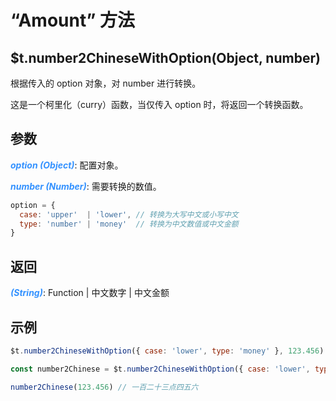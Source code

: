 # “Amount” 方法

## $t.number2ChineseWithOption(Object, number)

根据传入的 option 对象，对 number 进行转换。

这是一个柯里化（curry）函数，当仅传入 option 时，将返回一个转换函数。

## 参数

<i style="color: #3492ff;font-weight: 700;">option (Object)</i>: 配置对象。

<i style="color: #3492ff;font-weight: 700;">number (Number)</i>: 需要转换的数值。

```javascript
option = {
  case: 'upper'  | 'lower', // 转换为大写中文或小写中文
  type: 'number' | 'money'  // 转换为中文数值或中文金额
}
```

## 返回

<i style="color: #3492ff;font-weight: 700;">(String)</i>: Function | 中文数字 | 中文金额

## 示例

```javascript
$t.number2ChineseWithOption({ case: 'lower', type: 'money' }, 123.456) // 一百二十三元四角五分六毫

const number2Chinese = $t.number2ChineseWithOption({ case: 'lower', type: 'number' }) // [Function: bound e]

number2Chinese(123.456) // 一百二十三点四五六
```
